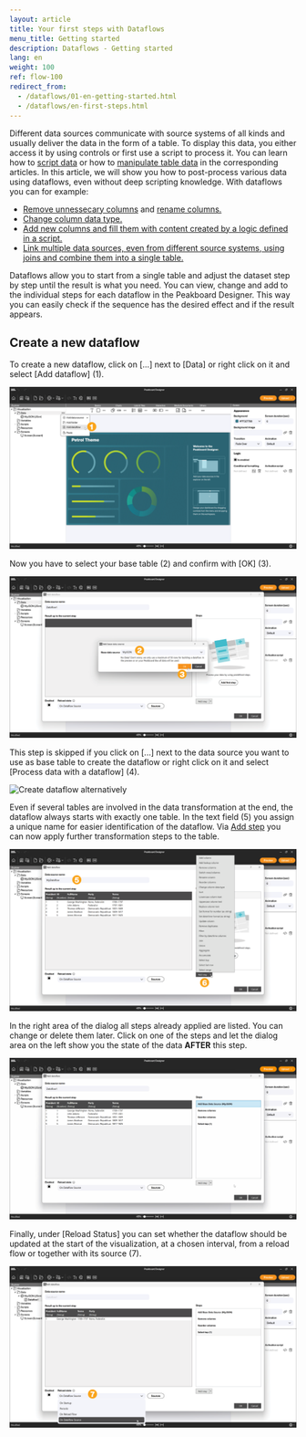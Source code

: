 ```yaml
---
layout: article
title: Your first steps with Dataflows 
menu_title: Getting started
description: Dataflows - Getting started
lang: en
weight: 100
ref: flow-100
redirect_from:
  - /dataflows/01-en-getting-started.html
  - /dataflows/en-first-steps.html
---
```


Different data sources communicate with source systems of all kinds and usually deliver the data in the form of a table.
To display this data, you either access it by using controls or first use a script to process it.
You can learn how to [script data](/scripting/en-table-data.html) or how to [manipulate table data](/scripting/en-manipulating-table-data.html) in the corresponding articles.
In this article, we will show you how to post-process various data using dataflows, even without deep scripting knowledge.
With dataflows you can for example:  

* [Remove unnessecary columns](/dataflows/en-edit-columns.html#remove-columns) and [rename columns.](/dataflows/en-edit-columns.html#rename-column)
* [Change column data type.](/dataflows/en-edit-columns.html#change-column-data-type)
* [Add new columns and fill them with content created by a logic defined in a script.](/dataflows/en-edit-columns.html)
* [Link multiple data sources, even from different source systems, using joins and combine them into a single table.](/dataflows/en-unite-tables.html)

Dataflows allow you to start from a single table and adjust the dataset step by step until the result is what you need.
You can view, change and add to the individual steps for each dataflow in the Peakboard Designer.
This way you can easily check if the sequence has the desired effect and if the result appears.

## Create a new dataflow

To create a new dataflow, click on [...] next to [Data] or right click on it and select [Add dataflow] (1).

![Create dataflow](/assets/images/dataflows/getting-started/en_dataflows_create-01.png)

Now you have to select your base table (2) and confirm with [OK] (3).

![Select base table](/assets/images/dataflows/getting-started/en_dataflows_create-02.png)

This step is skipped if you click on [...] next to the data source you want to use as base table to create the dataflow or right click on it and select [Process data with a dataflow] (4).

![Create dataflow alternatively](/assets/images/dataflows/en_getting-started/dataflows_create-03.png)

Even if several tables are involved in the data transformation at the end, the dataflow always starts with exactly one table.
In the text field (5) you assign a unique name for easier identification of the dataflow.
Via [Add step](6) you can now apply further transformation steps to the table.

![Add step](/assets/images/dataflows/getting-started/en_dataflows_create-04.png)

In the right area of the dialog all steps already applied are listed.
You can change or delete them later.
Click on one of the steps and let the dialog area on the left show you the state of the data **AFTER** this step.

![Result](/assets/images/dataflows/getting-started/en_dataflows_create-05.gif)

Finally, under [Reload Status] you can set whether the dataflow should be updated at the start of the visualization, at a chosen interval, from a reload flow or together with its source (7).

![Reload-state](/assets/images/dataflows/getting-started/en_dataflows_create-06.png)
